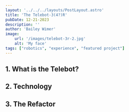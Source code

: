 ```yaml
---
layout: '../../../layouts/PostLayout.astro'
title: 'The Telebot-3(4?)R'
pubDate: 12-21-2023
description: ''
author: 'Bailey Wimer'
image:
    url: '/images/telebot-3r-2.jpg'
    alt: 'My face'
tags: ["robotics", "experience", "featured project"]
---
```

## 1. What is the Telebot?
## 2. Technology
## 3. The Refactor